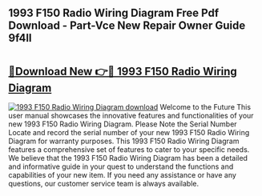 ## 1993 F150 Radio Wiring Diagram Free Pdf Download - Part-Vce New Repair Owner Guide 9f4lI

# <h2><a href="http://dfuajr4.blite.top/?on=1993+F150+Radio+Wiring+Diagram">🔗Download New 👉🔴 1993 F150 Radio Wiring Diagram</a></h2>

[![1993 F150 Radio Wiring Diagram download](https://i.imgur.com/lujVjoI.png)](http://dfuajr4.blite.top/?on=1993+F150+Radio+Wiring+Diagram)
Welcome to the Future This user manual showcases the innovative features and functionalities of your new 1993 F150 Radio Wiring Diagram. Please Note the Serial Number Locate and record the serial number of your new 1993 F150 Radio Wiring Diagram for warranty purposes. This 1993 F150 Radio Wiring Diagram features a comprehensive set of features to cater to your specific needs. We believe that the 1993 F150 Radio Wiring Diagram has been a detailed and informative guide in your quest to understand the functions and capabilities of your new item. If you need any assistance or have any questions, our customer service team is always available.
